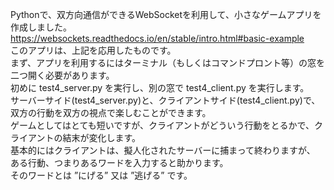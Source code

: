 Pythonで、双方向通信ができるWebSocketを利用して、小さなゲームアプリを作成しました。  
<https://websockets.readthedocs.io/en/stable/intro.html#basic-example>  
このアプリは、上記を応用したものです。  
まず、アプリを利用するにはターミナル（もしくはコマンドプロント等）の窓を二つ開く必要があります。  
初めに test4_server.py を実行し、別の窓で test4_client.py を実行します。  
サーバーサイド(test4_server.py)と、クライアントサイド(test4_client.py)で、双方の行動を双方の視点で楽しむことができます。  
ゲームとしてはとても短いですが、クライアントがどういう行動をとるかで、クライアントの結末が変化します。  
基本的にはクライアントは、擬人化されたサーバーに捕まって終わりますが、  
ある行動、つまりあるワードを入力すると助かります。  
そのワードとは ”にげる” 又は ”逃げる” です。  
